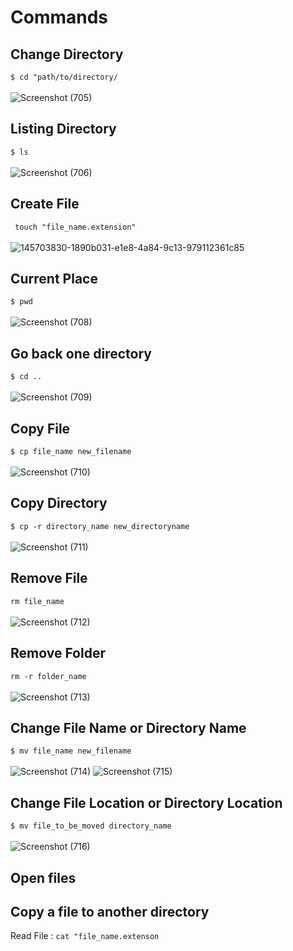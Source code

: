 # Commands

## Change Directory
``` $ cd "path/to/directory/ ```
<br><br>
![Screenshot (705)](https://user-images.githubusercontent.com/84963363/145703633-56f77260-f398-4c8e-91b5-6e6e35989027.png)


## Listing Directory
``` $ ls ```
<br><br>
![Screenshot (706)](https://user-images.githubusercontent.com/84963363/145703715-e5aa998b-2029-4708-829e-3caffe35fda2.png)


## Create File
``` touch "file_name.extension"```
<br><br>
![145703830-1890b031-e1e8-4a84-9c13-979112361c85](https://user-images.githubusercontent.com/84963363/145704483-883d2061-6df9-4433-b464-d39c63b14426.png)


## Current Place
``` $ pwd ```
<br><br>
![Screenshot (708)](https://user-images.githubusercontent.com/84963363/145703879-3e3e4e4f-ed15-408e-947b-1a5bff8cb1b8.png)


## Go back one directory
``` $ cd .. ```
<br><br>
![Screenshot (709)](https://user-images.githubusercontent.com/84963363/145704058-98296b66-c721-4df6-b66c-f59e1d88ced1.png)


## Copy File
``` $ cp file_name new_filename ```
<br><br>
![Screenshot (710)](https://user-images.githubusercontent.com/84963363/145704136-886ebd53-c3af-4e2c-9d7c-c7fd914928b5.png)


## Copy Directory
``` $ cp -r directory_name new_directoryname ```
<br><br>
![Screenshot (711)](https://user-images.githubusercontent.com/84963363/145704365-316431dd-2ca7-467f-8eba-20aa5f0346c7.png)


## Remove File
``` rm file_name ```
<br><br>
![Screenshot (712)](https://user-images.githubusercontent.com/84963363/145704372-281eefc0-8f6e-4204-9614-b2563a4c6d1e.png)

## Remove Folder
``` rm -r folder_name ```
<br><br>
![Screenshot (713)](https://user-images.githubusercontent.com/84963363/145704378-4f4dcba4-8b47-4114-b209-8970cd38210a.png)

## Change File Name or Directory Name
``` $ mv file_name new_filename ```
<br><br>
![Screenshot (714)](https://user-images.githubusercontent.com/84963363/145704393-fa856bfe-1df0-4bc1-ad76-0f9eec4f6df1.png)
![Screenshot (715)](https://user-images.githubusercontent.com/84963363/145704397-09990287-c995-40a8-81bb-dc9e62f9beaa.png)



## Change File Location or Directory Location
``` $ mv file_to_be_moved directory_name ```
<br><br>
![Screenshot (716)](https://user-images.githubusercontent.com/84963363/145704410-809567e3-120b-4330-b744-29b536ee0072.png)


## Open files


## Copy a file to another directory

Read File : ```cat "file_name.extenson ```

